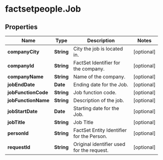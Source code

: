 # factsetpeople.Job

## Properties

Name | Type | Description | Notes
------------ | ------------- | ------------- | -------------
**companyCity** | **String** | City the job is located in. | [optional] 
**companyId** | **String** | FactSet Identifier for the company. | [optional] 
**companyName** | **String** | Name of the company. | [optional] 
**jobEndDate** | **Date** | Ending date for the Job. | [optional] 
**jobFunctionCode** | **String** | Job function code. | [optional] 
**jobFunctionName** | **String** | Description of the job. | [optional] 
**jobStartDate** | **Date** | Starting date for the Job. | [optional] 
**jobTitle** | **String** | Job Title | [optional] 
**personId** | **String** | FactSet Entity Identifier for the Person. | [optional] 
**requestId** | **String** | Original identifier used for the request. | [optional] 


